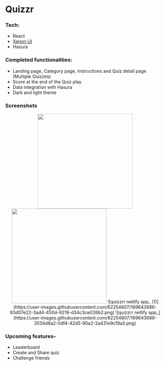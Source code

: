 # Quizzr

### Tech:

- React
- [Xenon UI](https://xenon-ui.netlify.app/)
- Hasura

### Completed functionalities:

- Landing page, Category page, Instructions and Quiz detail page (Multiple Quizzes)
- Score at the end of the Quiz play
- Data integration with Hasura
- Dark and light theme

### Screenshots
<p align="middle">
  <img width="300px" src="https://user-images.githubusercontent.com/62254807/169643576-398ac248-6734-4be8-9acb-7671fa930edb.png"/>
  <img width="300px" src="https://user-images.githubusercontent.com/62254807/169643576-398ac248-6734-4be8-9acb-7671fa930edb.png"/>
![quizzrr netlify app_ (1)](https://user-images.githubusercontent.com/62254807/169643686-93d07e22-3ad4-450d-9219-d34c3ce026b2.png)
![quizzrr netlify app_](https://user-images.githubusercontent.com/62254807/169643689-3534d8a2-0df4-42d5-90a2-2a431e9c19a3.png)

### Upcoming features-
- Leaderboard
- Create and Share quiz
- Challenge friends
